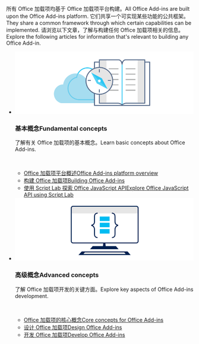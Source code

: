 <p><span data-ttu-id="a3dec-101">所有 Office 加载项均基于 Office 加载项平台构建。</span><span class="sxs-lookup"><span data-stu-id="a3dec-101">All Office Add-ins are built upon the Office Add-ins platform.</span></span> <span data-ttu-id="a3dec-102">它们共享一个可实现某些功能的公共框架。</span><span class="sxs-lookup"><span data-stu-id="a3dec-102">They share a common framework through which certain capabilities can be implemented.</span></span> <span data-ttu-id="a3dec-103">请浏览以下文章，了解与构建任何 Office 加载项相关的信息。</span><span class="sxs-lookup"><span data-stu-id="a3dec-103">Explore the following articles for information that's relevant to building any Office Add-in.</span></span></p>

<ul class="cardsK panelContent cols cols2">
    <li>
        <div class="cardSize">
            <div class="cardPadding">
                <div class="card">
                    <div class="cardImageOuter">
                        <div class="cardImage bgdAccent1">
                            <img src="../images/index-landing-page/developer-documentation.svg" alt="Office Add-ins concepts graphic" data-linktype="external" class="x-hidden-focus"/>
                        </div>
                    </div>
                    <div class="cardText">
                        <h3><span data-ttu-id="a3dec-104">基本概念</span><span class="sxs-lookup"><span data-stu-id="a3dec-104">Fundamental concepts</span></span></h3>
                        <p><span data-ttu-id="a3dec-105">了解有关 Office 加载项的基本概念。</span><span class="sxs-lookup"><span data-stu-id="a3dec-105">Learn basic concepts about Office Add-ins.</span></span></p>
                        <br/>
                        <ul>
                            <li><span data-ttu-id="a3dec-106"><a href="../overview/office-add-ins.md">Office 加载项平台概述</a></span><span class="sxs-lookup"><span data-stu-id="a3dec-106"><a href="../overview/office-add-ins.md">Office Add-ins platform overview</a></span></span></li>
                            <li><span data-ttu-id="a3dec-107"><a href="../overview/office-add-ins-fundamentals.md">构建 Office 加载项</a></span><span class="sxs-lookup"><span data-stu-id="a3dec-107"><a href="../overview/office-add-ins-fundamentals.md">Building Office Add-ins</a></span></span></li>
                            <li><span data-ttu-id="a3dec-108"><a href="../overview/explore-with-script-lab.md">使用 Script Lab 探索 Office JavaScript API</a></span><span class="sxs-lookup"><span data-stu-id="a3dec-108"><a href="../overview/explore-with-script-lab.md">Explore Office JavaScript API using Script Lab</a></span></span></li>
                        </ul>
                    </div>
                </div>
            </div>
        </div>
    </li>
    <li>
        <div class="cardSize">
            <div class="cardPadding">
                <div class="card">
                    <div class="cardImageOuter">
                        <div class="cardImage bgdAccent1">
                            <img src="../images/index-landing-page/monitor-with-code.svg" alt="Office Add-ins development graphic" data-linktype="external" class="x-hidden-focus"/>
                        </div>
                    </div>
                    <div class="cardText">
                        <h3><span data-ttu-id="a3dec-109">高级概念</span><span class="sxs-lookup"><span data-stu-id="a3dec-109">Advanced concepts</span></span></h3>
                        <p><span data-ttu-id="a3dec-110">了解 Office 加载项开发的关键方面。</span><span class="sxs-lookup"><span data-stu-id="a3dec-110">Explore key aspects of Office Add-ins development.</span></span></p>
                        <br/>
                        <ul>
                            <li><span data-ttu-id="a3dec-111"><a href="../overview/core-concepts-office-add-ins.md">Office 加载项的核心概念</a></span><span class="sxs-lookup"><span data-stu-id="a3dec-111"><a href="../overview/core-concepts-office-add-ins.md">Core concepts for Office Add-ins</a></span></span></li>
                            <li><span data-ttu-id="a3dec-112"><a href="../design/add-in-design.md">设计 Office 加载项</a></span><span class="sxs-lookup"><span data-stu-id="a3dec-112"><a href="../design/add-in-design.md">Design Office Add-ins</a></span></span></li>
                            <li><span data-ttu-id="a3dec-113"><a href="../develop/develop-overview.md">开发 Office 加载项</a></span><span class="sxs-lookup"><span data-stu-id="a3dec-113"><a href="../develop/develop-overview.md">Develop Office Add-ins</a></span></span></li>                            
                        </ul>
                    </div>
                </div>
            </div>
        </div>
    </li>
</ul>